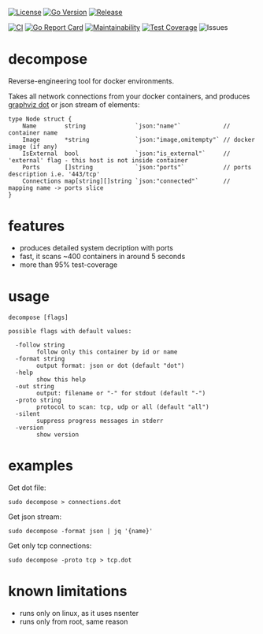 [![License](https://img.shields.io/badge/license-MIT%20License-blue.svg)](https://github.com/s0rg/decompose/blob/master/LICENSE)
[![Go Version](https://img.shields.io/github/go-mod/go-version/s0rg/decompose)](go.mod)
[![Release](https://img.shields.io/github/v/release/s0rg/decompose)](https://github.com/s0rg/decompose/releases/latest)

[![CI](https://github.com/s0rg/decompose/workflows/ci/badge.svg)](https://github.com/s0rg/decompose/actions?query=workflow%3Aci)
[![Go Report Card](https://goreportcard.com/badge/github.com/s0rg/decompose)](https://goreportcard.com/report/github.com/s0rg/decompose)
[![Maintainability](https://api.codeclimate.com/v1/badges/1bc7c04689cf612a0f39/maintainability)](https://codeclimate.com/github/s0rg/decompose/maintainability)
[![Test Coverage](https://api.codeclimate.com/v1/badges/1bc7c04689cf612a0f39/test_coverage)](https://codeclimate.com/github/s0rg/decompose/test_coverage)
![Issues](https://img.shields.io/github/issues/s0rg/decompose)

# decompose

Reverse-engineering tool for docker environments.


Takes all network connections from your docker containers, and produces [graphviz
dot](https://www.graphviz.org/doc/info/lang.html) or json stream of elements:

```
type Node struct {
    Name        string              `json:"name"`            // container name
    Image       *string             `json:"image,omitempty"` // docker image (if any)
    IsExternal  bool                `json:"is_external"`     // 'external' flag - this host is not inside container
    Ports       []string            `json:"ports"`           // ports description i.e. '443/tcp'
    Connections map[string][]string `json:"connected"`       // mapping name -> ports slice
}
```


# features

- produces detailed system decription with ports
- fast, it scans ~400 containers in around 5 seconds
- more than 95% test-coverage


# usage

```
decompose [flags]

possible flags with default values:

  -follow string
        follow only this container by id or name
  -format string
        output format: json or dot (default "dot")
  -help
        show this help
  -out string
        output: filename or "-" for stdout (default "-")
  -proto string
        protocol to scan: tcp, udp or all (default "all")
  -silent
        suppress progress messages in stderr
  -version
        show version
```

# examples

Get dot file:
```
sudo decompose > connections.dot
```

Get json stream:
```
sudo decompose -format json | jq '{name}'
```

Get only tcp connections:
```
sudo decompose -proto tcp > tcp.dot
```


# known limitations

- runs only on linux, as it uses nsenter
- runs only from root, same reason
